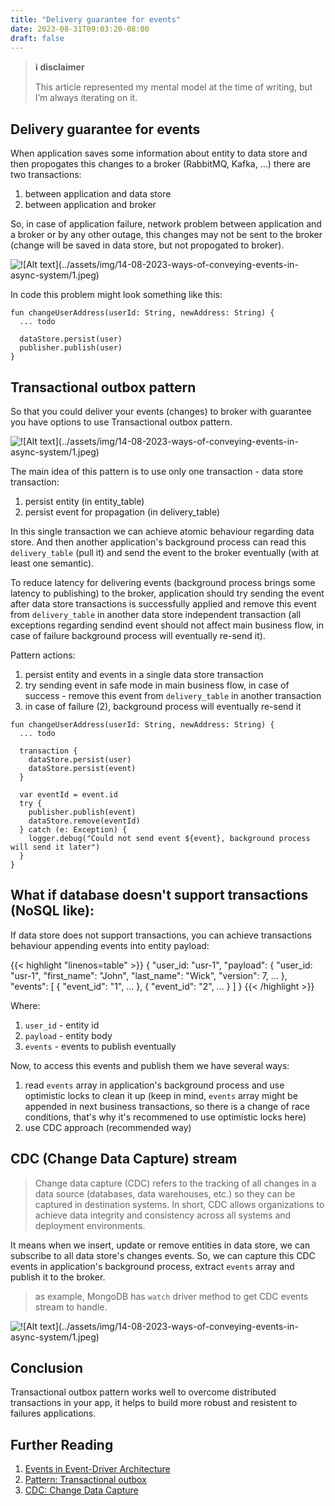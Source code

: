 ```yaml
---
title: "Delivery guarantee for events"
date: 2023-08-31T09:03:20-08:00
draft: false
---
```


> **ℹ️ disclaimer**
>
> This article represented my mental model at the time of writing, but I’m always iterating on it.

## Delivery guarantee for events

When application saves some information about entity to data store and then propogates this changes to a broker (RabbitMQ, Kafka, ...) there are two transactions:
1. between application and data store
2. between application and broker

So, in case of application failure, network problem between application and a broker or by any other outage, this changes may not be sent to the broker (change will be saved in data store, but not propogated to broker).

![!\[Alt text\](../assets/img/14-08-2023-ways-of-conveying-events-in-async-system/1.jpeg)](/3/1.png)

In code this problem might look something like this: 
```
fun changeUserAddress(userId: String, newAddress: String) {
  ... todo
  
  dataStore.persist(user)
  publisher.publish(user)
}
```

## Transactional outbox pattern

So that you could deliver your events (changes) to broker with guarantee you have options to use Transactional outbox pattern.

![!\[Alt text\](../assets/img/14-08-2023-ways-of-conveying-events-in-async-system/1.jpeg)](/3/2.png)

The main idea of this pattern is to use only one transaction - data store transaction:
1. persist entity (in entity_table)
2. persist event for propagation (in delivery_table)

In this single transaction we can achieve atomic behaviour regarding data store. And then another application's background process can read this `delivery_table` (pull it) and send the event to the broker eventually (with at least one semantic).

To reduce latency for delivering events (background process brings some latency to publishing) to the broker, application should try sending the event after data store transactions is successfully applied and remove this event from `delivery_table` in another data store independent transaction (all exceptions regarding sendind event should not affect main business flow, in case of failure background process will eventually re-send it).

Pattern actions:
1. persist entity and events in a single data store transaction
2. try sending event in safe mode in main business flow, in case of success - remove this event from `delivery_table` in another transaction
3. in case of failure (2), background process will eventually re-send it

```
fun changeUserAddress(userId: String, newAddress: String) {
  ... todo

  transaction {
    dataStore.persist(user)
    dataStore.persist(event)
  }

  var eventId = event.id
  try {
    publisher.publish(event)
    dataStore.remove(eventId)
  } catch (e: Exception) {
    logger.debug("Could not send event ${event}, background process will send it later")
  }
}
```

## What if database doesn't support transactions (NoSQL like):

If data store does not support transactions, you can achieve transactions behaviour appending events into entity payload:

{{< highlight "linenos=table" >}}
{
  "user_id: "usr-1",
  "payload": {
    "user_id: "usr-1",
    "first_name": "John",
    "last_name": "Wick",
    "version": 7,
    ...
  },
  "events": [
    {
      "event_id": "1",
      ...
    },
    {
      "event_id": "2",
      ...
    }
  ]
}
{{< /highlight >}}

Where:
1. `user_id` - entity id
2. `payload` - entity body
3. `events` - events to publish eventually

Now, to access this events and publish them we have several ways:
1. read `events` array in application's background process and use optimistic locks to clean it up (keep in mind, `events` array might be appended in next business transactions, so there is a change of race conditions, that's why it's recommened to use optimistic locks here)
2. use CDC approach (recommended way)

## CDC (Change Data Capture) stream

> Change data capture (CDC) refers to the tracking of all changes in a data source (databases, data warehouses, etc.) so they can be 
> captured in destination systems. In short, CDC allows organizations to achieve data integrity and consistency across all systems and 
> deployment environments.

It means when we insert, update or remove entities in data store, we can subscribe to all data store's changes events. So, we can capture this CDC events in application's background process, extract `events` array and publish it to the broker.

> as example, MongoDB has `watch` driver method to get CDC events stream to handle.

![!\[Alt text\](../assets/img/14-08-2023-ways-of-conveying-events-in-async-system/1.jpeg)](/3/3.jpg)

## Conclusion

Transactional outbox pattern works well to overcome distributed transactions in your app, it helps to build more robust and 
resistent to failures applications.

## Further Reading
1. [Events in Event-Driver Architecture](https://stanislav3316.github.io/posts/06-08-2023-events-in-event-driven-arch/)
2. [Pattern: Transactional outbox](https://microservices.io/patterns/data/transactional-outbox.html)
3. [CDC: Change Data Capture](https://www.qlik.com/us/change-data-capture/cdc-change-data-capture#:~:text=Change%20data%20capture%20(CDC)%20refers,a%20downstream%20process%20or%20system.)
